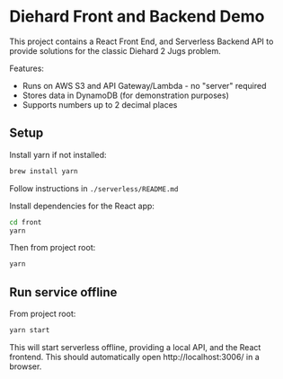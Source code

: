 # Diehard Front and Backend Demo

This project contains a React Front End, and Serverless Backend API to provide solutions for the classic Diehard 2 Jugs problem.

Features:
* Runs on AWS S3 and API Gateway/Lambda - no "server" required
* Stores data in DynamoDB (for demonstration purposes)
* Supports numbers up to 2 decimal places

## Setup

Install yarn if not installed:
```bash
brew install yarn
```

Follow instructions in `./serverless/README.md`

Install dependencies for the React app:
```bash
cd front
yarn
```

Then from project root:
```bash
yarn
```

## Run service offline

From project root:

```bash
yarn start
```
This will start serverless offline, providing a local API, and the React frontend. This should automatically open http://localhost:3006/ in a browser.

